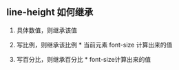 ## line-height 如何继承

1. 具体数值，则继承该值

2. 写比例，则继承该比例 * 当前元素 font-size 计算出来的值

3. 写百分比，则继承百分比 * font-size计算出来的值



